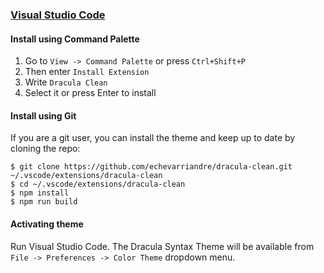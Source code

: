 ### [Visual Studio Code](https://code.visualstudio.com/)

#### Install using Command Palette

1.  Go to `View -> Command Palette` or press `Ctrl+Shift+P`
2.  Then enter `Install Extension`
3.  Write `Dracula Clean`
4.  Select it or press Enter to install

#### Install using Git

If you are a git user, you can install the theme and keep up to date by cloning the repo:

    $ git clone https://github.com/echevarriandre/dracula-clean.git ~/.vscode/extensions/dracula-clean
    $ cd ~/.vscode/extensions/dracula-clean
    $ npm install
    $ npm run build

#### Activating theme

Run Visual Studio Code. The Dracula Syntax Theme will be available from `File -> Preferences -> Color Theme` dropdown menu.
